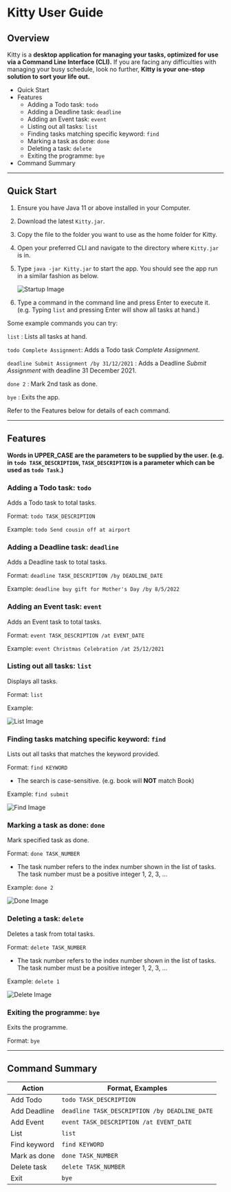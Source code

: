 # Kitty User Guide
## Overview
Kitty is a **desktop application for managing your tasks, optimized for use via a Command Line Interface (CLI).**
If you are facing any difficulties with managing your busy schedule, look no further, **Kitty is your one-stop solution
to sort your life out.**

* Quick Start
* Features
    * Adding a Todo task: `todo`
    * Adding a Deadline task: `deadline`
    * Adding an Event task: `event`
    * Listing out all tasks: `list`
    * Finding tasks matching specific keyword: `find`
    * Marking a task as done: `done`
    * Deleting a task: `delete`
    * Exiting the programme: `bye`
* Command Summary

------------------------
## Quick Start

1. Ensure you have Java 11 or above installed in your Computer.
2. Download the latest `Kitty.jar`.
3. Copy the file to the folder you want to use as the home folder for Kitty.
4. Open your preferred CLI and navigate to the directory where `Kitty.jar` is in.
5. Type `java -jar Kitty.jar` to start the app. You should see the app run in a similar fashion as below.

   ![Startup Image](https://github.com/kengjit/ip/blob/master/data/intro.PNG?raw=true)
6. Type a command in the command line and press Enter to execute it. (e.g. Typing `list` and pressing Enter will show all tasks at hand.)

Some example commands you can try:

`list` : Lists all tasks at hand.

`todo Complete Assignment`: Adds a Todo task *Complete Assignment*.

`deadline Submit Assignment /by 31/12/2021` : Adds a Deadline *Submit Assignment* with deadline 31 December 2021.

`done 2` : Mark 2nd task as done.

`bye` : Exits the app.

Refer to the Features below for details of each command.

------------------------
## Features

**Words in UPPER_CASE are the parameters to be supplied by the user. (e.g. in `todo TASK_DESCRIPTION`, `TASK_DESCRIPTION` is a parameter which can be used as `todo Task`.)**

### Adding a Todo task: `todo`
Adds a Todo task to total tasks.

Format: `todo TASK_DESCRIPTION`

Example: `todo Send cousin off at airport`

### Adding a Deadline task: `deadline`
Adds a Deadline task to total tasks.

Format: `deadline TASK_DESCRIPTION /by DEADLINE_DATE`

Example: `deadline buy gift for Mother's Day /by 8/5/2022`

### Adding an Event task: `event`
Adds an Event task to total tasks.

Format: `event TASK_DESCRIPTION /at EVENT_DATE`

Example: `event Christmas Celebration /at 25/12/2021`

### Listing out all tasks: `list`
Displays all tasks.

Format: `list`

Example:

![List Image](https://github.com/kengjit/ip/blob/master/data/list.PNG?raw=true)

### Finding tasks matching specific keyword: `find`
Lists out all tasks that matches the keyword provided.

Format: `find KEYWORD`
* The search is case-sensitive. (e.g. book will **NOT** match Book)

Example: `find submit`

![Find Image](https://github.com/kengjit/ip/blob/master/data/find.PNG?raw=true)

### Marking a task as done: `done`
Mark specified task as done.

Format: `done TASK_NUMBER`
* The task number refers to the index number shown in the list of tasks.
  The task number must be a positive integer 1, 2, 3, …

Example: `done 2`

![Done Image](https://github.com/kengjit/ip/blob/master/data/done.PNG?raw=true)

### Deleting a task: `delete`
Deletes a task from total tasks.

Format: `delete TASK_NUMBER`
* The task number refers to the index number shown in the list of tasks.
  The task number must be a positive integer 1, 2, 3, …

Example: `delete 1`

![Delete Image](https://github.com/kengjit/ip/blob/master/data/delete.PNG?raw=true)

### Exiting the programme: `bye`
Exits the programme.

Format: `bye`

------------------------
## Command Summary

|Action|Format, Examples|
|---|---|
|Add Todo|`todo TASK_DESCRIPTION`| 
|Add Deadline|`deadline TASK_DESCRIPTION /by DEADLINE_DATE`|   
|Add Event|`event TASK_DESCRIPTION /at EVENT_DATE`| 
|List|`list`|
|Find keyword|`find KEYWORD`|
|Mark as done|`done TASK_NUMBER`|
|Delete task|`delete TASK_NUMBER`|
|Exit|`bye`|
